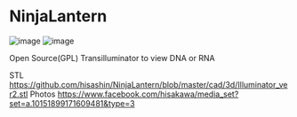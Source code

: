 NinjaLantern
==========
![image](https://raw.github.com/hisashin/NinjaLantern/master/logo.png)
![image](https://raw.github.com/hisashin/NinjaLantern/master/photo.jpg)

Open Source(GPL) Transilluminator to view DNA or RNA

STL https://github.com/hisashin/NinjaLantern/blob/master/cad/3d/Illuminator_ver2.stl
Photos https://www.facebook.com/hisakawa/media_set?set=a.10151899171609481&type=3